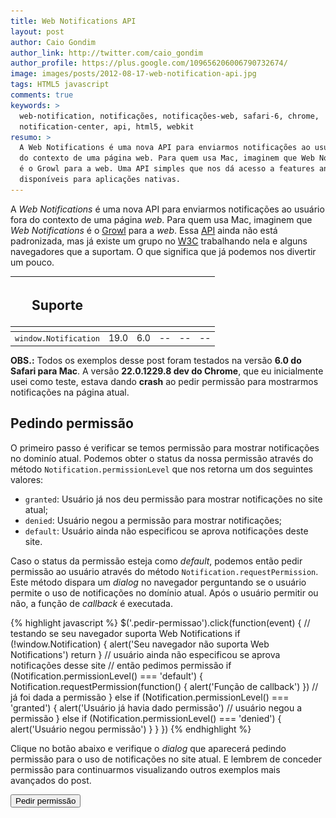 ```yaml
---
title: Web Notifications API
layout: post
author: Caio Gondim
author_link: http://twitter.com/caio_gondim
author_profile: https://plus.google.com/109656206006790732674/
image: images/posts/2012-08-17-web-notification-api.jpg
tags: HTML5 javascript
comments: true
keywords: >
  web-notification, notificações, notificações-web, safari-6, chrome,
  notification-center, api, html5, webkit
resumo: >
  A Web Notifications é uma nova API para enviarmos notificações ao usuário fora
  do contexto de uma página web. Para quem usa Mac, imaginem que Web Notifications
  é o Growl para a web. Uma API simples que nos dá acesso a features antes só
  disponíveis para aplicações nativas.
---
```


A _Web Notifications_ é uma nova API para enviarmos notificações ao usuário
fora do contexto de uma página _web_. Para quem usa Mac, imaginem que _Web
Notifications_ é o [Growl](http://growl.info/) para a _web_. Essa
[API](http://pt.wikipedia.org/wiki/API) ainda não está padronizada, mas já
existe um grupo no [W3C](http://www.w3.org/TR/notifications/) trabalhando
nela e alguns navegadores que a suportam. O que significa que já
podemos nos divertir um pouco.

<table class="support">
    <thead>
        <tr>
            <th class="subject"><h2>Suporte</h2></th>
            <th class="browser chrome"><div class="i"></div></th>
            <th class="browser safari"><div class="i"></div></th>
            <th class="browser firefox"><div class="i"></div></th>
            <th class="browser ie"><div class="i"></div></th>
            <th class="browser opera"><div class="i"></div></th>
        </tr>
        <tr>
            <th></th>
            <th colspan="5" class="base"></th>
        </tr>
    </thead>
    <tbody>
        <tr>
            <td class="property"><code>window.Notification</code></td>
            <td>19.0</td>
            <td>6.0</td>
            <td>--</td>
            <td>--</td>
            <td>--</td>
        </tr>
    </tbody>
</table>

<p class="obs"><strong>OBS.:</strong> Todos os exemplos desse post foram
testados na versão <strong>6.0 do Safari para Mac</strong>. A versão
<strong>22.0.1229.8 dev do Chrome</strong>, que eu inicialmente usei como
teste, estava dando <strong>crash</strong> ao pedir permissão para mostrarmos
notificações na página atual.</p>

## Pedindo permissão

O primeiro passo é verificar se temos permissão para mostrar notificações no
dominío atual. Podemos obter o status da nossa permissão através do método
`Notification.permissionLevel` que nos retorna um dos seguintes valores:

- `granted`: Usuário já nos deu permissão para mostrar notificações no site atual;
- `denied`: Usuário negou a permissão para mostrar notificações;
- `default`: Usuário ainda não especificou se aprova notificações deste site.

Caso o status da permissão esteja como _default_, podemos então pedir
permissão ao usuário através do método `Notification.requestPermission`. Este
método dispara um _dialog_ no navegador perguntando se o usuário permite o uso
de notificações no domínio atual. Após o usuário permitir ou não, a função de
_callback_ é executada.

{% highlight javascript %}
$('.pedir-permissao').click(function(event) {
    // testando se seu navegador suporta Web Notifications
    if (!window.Notification) {
        alert('Seu navegador não suporta Web Notifications')
        return
    }
    // usuário ainda não especificou se aprova notificações desse site
    // então pedimos permissão
    if (Notification.permissionLevel() === 'default') {
        Notification.requestPermission(function() {
            alert('Função de callback')
        })
    // já foi dada a permissão
    } else if (Notification.permissionLevel() === 'granted') {
        alert('Usuário já havia dado permissão')
    // usuário negou a permissão
    } else if (Notification.permissionLevel() === 'denied') {
        alert('Usuário negou permissão')
    }
}
})
{% endhighlight %}

Clique no botão abaixo e verifique o _dialog_ que aparecerá pedindo permissão
para o uso de notificações no site atual. E lembrem de conceder permissão para
continuarmos visualizando outros exemplos mais avançados do post.

<div class="img example bordered">
    <input type="button" value="Pedir permissão" class="pedir-permissao center" />
    <script>
        $('.pedir-permissao').click(function(event) {
            if (!window.Notification) {
                alert('Seu navegador não suporta Web Notifications')
                return
            }

            if (Notification.permissionLevel() === 'default') {
                Notification.requestPermission(function() {
                    alert('Função de callback')
                })
            } else if (Notification.permissionLevel() === 'granted') {
                alert('Usuário já havia dado permissão')
            } else if (Notification.permissionLevel() === 'denied') {
                alert('Usuário negou permissão')
            }
        })
    </script>
</div>

A imagem abaixo mostra o _dialog_ de permissão do Safari 6.0 no Mac.

<p><img src="/images/posts/2012-08-22-pedindo-permissao.jpg" alt="" height="200" width="700" style="height: 200px !important;" /></p>

Caso queiram mudar a permissão de um site posteriormente, no Safari
basta ir no menu Preferências → Notificações.

<p><img src="/images/posts/2012-08-22-safari-notificacoes.jpg" alt="" height="200" width="700" style="height: 200px !important;" /></p>

## Enviando uma notificação

Agora que o usuário nos cedeu permissão, já podemos criar nossa primeira
notificação. No código abaixo temos um exemplo básico de uma
_Web Notification_.

{% highlight javascript %}
var notificationBasica = new Notification('Título da Notificação')
notificationBasica.show()
{% endhighlight %}

Criamos um novo objeto do tipo `Notification` passando o título da notificação
como argumento. Depois de criado, basta executar o método `show` para que a
notificação seja enviada. O botão abaixo executa este exemplo.

<div class="img bordered example">
    <input type="button" value="Disparar notificação" class="notificacao-basica center" />
    <script>
        $('.notificacao-basica').click(function() {
            if (!window.Notification) {
                alert('Seu navegador não suporta Web Notifications')
                return
            }
            if (Notification.permissionLevel() !== 'granted') {
                alert('Usuário não permitiu mostrar Web Notifications')
                return
            }

            var notificacaoBasica = new Notification('Título da Notificação')
            notificacaoBasica.show()
        })
    </script>
</div>

O navegador deverá mostrar uma notificação parecida com a imagem abaixo

<p><img src="/images/posts/2012-08-22-notificacao-exemplo.jpg" alt="" height="200" width="700" style="height: 200px !important;" /></p>

Caso estejam utilizando o OS X Mountain Lion, todas as notificações enviadas
irão também para o _Notification Center_.

<p><img src="/images/posts/2012-08-22-notification-center.jpg" alt="" height="200" width="700" style="height: 200px !important;" /></p>

## Parâmetros

O único paramêtro obrigatório de uma notificação é o título. Porém existem
outros parâmetros opcionais que podem ser passados como um objeto. Objeto?
Melhor um exemplo:

{% highlight javascript %}
var notification = new Notification('Título da Notificação', {
    body: 'Body da Notifição',
    tag: 'novo e-mail',
    onshow: function(event) {
        console.log('evento onshow')
    },
    onclick: function(event) {
        alert('evento onclick')
    },
    onclose: function(event) {
        console.log('evento onclose')
    },
    onerror: function(event) {
        console.log('evento onerror')
    }
}
})
notification.show()
{% endhighlight %}

Esses são todos os parâmetros aceitos pelas notifications no Safari e Chrome no Mac:
- `body`: Mensagem mais detalhada sobre a notificação;
- `tag`: Identificador da notificação. Impede que o usuário receba várias notificações caso tenha várias abas com seu site aberto;
- `onshow`: Evento disparado quando a notificação é exibida;
- `onclick`: Evento disparado no _click_ da notificação. Com ele podemos, por exemplo, mostrar o novo e-mail ao usuário no _click_ da notificação;
- `onclose`: Evento disparado quando a notificação é ignorada ou fechada no _Notification Center_;
- `onerror`: Evento disparado caso a notificação não possa ser mostrada ao usuário. Disparado quando o nível de permissão está setado como _default_ ou _denied_.

O botão abaixo dispara essa notificação com todos os parâmetros.
Observe que, diferente das outras, se dispararmos várias dessas notificações apenas a última ficará visível no _Notification Center_.
Isto devido ao atributo _tag_.

<div class="img bordered example">
    <input type="button" value="Disparar notificação completa" class="notificacao-completa" />
    <script>
        $('.notificacao-completa').click(function() {
            if (!window.Notification) {
                alert('Seu navegador não suporta Web Notifications')
                return
            }
            if (Notification.permissionLevel() !== 'granted') {
                alert('Usuário não permitiu mostrar Web Notifications')
                return
            }
            var notificacaoCompleta = new Notification('Notificação completa', {
                body: 'Body da Notifição',
                tag: 'novo e-mail',
                onshow: function(event) {
                    console.log('evento onshow')
                },
                onclick: function(event) {
                    alert('evento onclick')
                },
                onclose: function(event) {
                    console.log('evento onclose')
                },
                onerror: function(event) {
                    console.log('evento onerror')
                }
            })
            notificacaoCompleta.show()

        })
    </script>
</div>

A [especificação do W3C](http://www.w3.org/TR/notifications/) define mais
alguns parâmetros além dos citados acima, mas eles não são suportados pelo
Safari ou Chrome e talvez nunca serão. Para não deixar muito longo o post
decidi não comentar sobre eles. Mas caso queiram se aprofundar na
especificação existe um link nas referências.

<aside class="fonte">
    <h3>Referência</h3>
    <ul>
        <li>→<a href="http://caniuse.com/#search=notification" alt="When can I use..." title="When can i use...">When can i use Web Notifications</a> <span class="comment">// When can I use...</span></li>
        <li>→<a href="http://www.w3.org/TR/notifications/" alt="W3C" title="W3C">Web Notifications</a> <span class="comment">// W3C</span></li>
        <li>→<a href="https://developer.apple.com/library/safari/#documentation/AppleApplications/Conceptual/SafariJSProgTopics/Articles/SendingNotifications.html#//apple_ref/doc/uid/TP40001483-CH23-SW1" alt="W3C" title="W3C">Sending Notifications</a> <span class="comment">// Apple Safari Developer Library</span></li>
    </ul>
</aside>